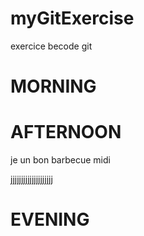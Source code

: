 # myGitExercise

exercice becode git

# MORNING

# AFTERNOON

je un bon barbecue
midi

jjjjjjjjjjjjjjjjjjjj

# EVENING